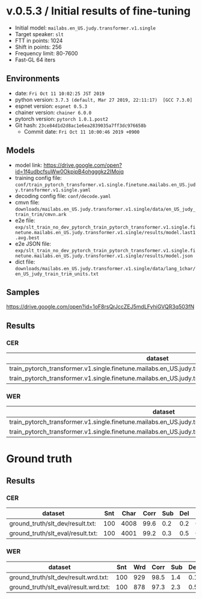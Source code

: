 # v.0.5.3 / Initial results of fine-tuning

- Initial model: `mailabs.en_US.judy.transformer.v1.single`
- Target speaker: `slt`
- FTT in points: 1024
- Shift in points: 256
- Frequency limit: 80-7600
- Fast-GL 64 iters

## Environments

- date: `Fri Oct 11 10:02:25 JST 2019`
- python version: `3.7.3 (default, Mar 27 2019, 22:11:17)  [GCC 7.3.0]`
- espnet version: `espnet 0.5.3`
- chainer version: `chainer 6.0.0`
- pytorch version: `pytorch 1.0.1.post2`
- Git hash: `23ce84d1d2d8ac1e6ea2839035a7ff3dc976658b`
  - Commit date: `Fri Oct 11 10:00:46 2019 +0900`

## Models

- model link: https://drive.google.com/open?id=1f4udbcfsuWw0OkpjpB4ohgggkz2IMojq
- training config file: `conf/train_pytorch_transformer.v1.single.finetune.mailabs.en_US.judy.transformer.v1.single.yaml`
- decoding config file: `conf/decode.yaml`
- cmvn file: `downloads/mailabs.en_US.judy.transformer.v1.single/data/en_US_judy_train_trim/cmvn.ark`
- e2e file: `exp/slt_train_no_dev_pytorch_train_pytorch_transformer.v1.single.finetune.mailabs.en_US.judy.transformer.v1.single/results/model.last1.avg.best`
- e2e JSON file: `exp/slt_train_no_dev_pytorch_train_pytorch_transformer.v1.single.finetune.mailabs.en_US.judy.transformer.v1.single/results/model.json`
- dict file: `downloads/mailabs.en_US.judy.transformer.v1.single/data/lang_1char/en_US_judy_train_trim_units.txt`

## Samples

https://drive.google.com/open?id=1oF8rsQrJccZEJ5mdLFyhiGVQR3q503fN

## Results

### CER

|dataset|Snt|Char|Corr|Sub|Del|Ins|Err|S.Err|
|---|---|---|---|---|---|---|---|---|
train_pytorch_transformer.v1.single.finetune.mailabs.en_US.judy.transformer.v1.single/slt_dev/result.txt:|100|4008|97.5|1.2|1.3|0.6|3.1|33|
train_pytorch_transformer.v1.single.finetune.mailabs.en_US.judy.transformer.v1.single/slt_eval/result.txt:|100|4001|96.6|1|2.4|0.7|4.1|36|


### WER

|dataset|Snt|Wrd|Corr|Sub|Del|Ins|Err|S.Err|
|---|---|---|---|---|---|---|---|---|
train_pytorch_transformer.v1.single.finetune.mailabs.en_US.judy.transformer.v1.single/slt_dev/result.wrd.txt:|100|929|94.7|4.3|1|0.5|5.8|33|
train_pytorch_transformer.v1.single.finetune.mailabs.en_US.judy.transformer.v1.single/slt_eval/result.wrd.txt:|100|878|93.6|5.1|1.3|1.1|7.5|38|

# Ground truth

## Results

### CER

|dataset|Snt|Char|Corr|Sub|Del|Ins|Err|S.Err|
|---|---|---|---|---|---|---|---|---|
ground_truth/slt_dev/result.txt:|100|4008|99.6|0.2|0.2|0.3|0.7|11|
ground_truth/slt_eval/result.txt:|100|4001|99.2|0.3|0.5|0.2|1.1|16|

### WER

|dataset|Snt|Wrd|Corr|Sub|Del|Ins|Err|S.Err|
|---|---|---|---|---|---|---|---|---|
ground_truth/slt_dev/result.wrd.txt:|100|929|98.5|1.4|0.1|0.2|1.7|11|
ground_truth/slt_eval/result.wrd.txt:|100|878|97.3|2.3|0.5|0.7|3.4|18|
